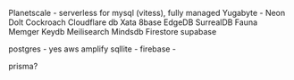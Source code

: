 Planetscale - serverless for mysql (vitess), fully managed
Yugabyte -
Neon
Dolt
Cockroach
Cloudflare db
Xata
8base
EdgeDB
SurrealDB
Fauna
Memger
Keydb
Meilisearch
Mindsdb
Firestore
supabase

postgres - yes
aws amplify
sqllite -
firebase -

prisma?